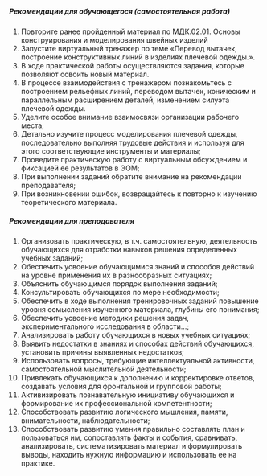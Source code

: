 ##### Рекомендации для обучающегося (самостоятельная работа)
1. Повторите ранее пройденный материал по МДК.02.01. Основы конструирования и моделирования швейных изделий
1.  Запустите виртуальный тренажер по теме «Перевод вытачек, построение конструктивных линий в изделиях плечевой одежды.».
1. В ходе практической работы осуществляются задания, которые позволяют освоить новый материал.
1. В процессе взаимодействия с тренажером познакомьтесь с построением рельефных линий, переводом вытачек, коническим и параллельным расширением деталей, изменением силуэта плечевой одежды.
1. Уделите особое внимание взаимосвязи организации рабочего места;
1. Детально изучите процесс моделирования плечевой одежды, последовательно выполняя трудовые действия и используя для этого соответствующие инструменты и материалы;
1. Проведите практическую работу с виртуальным обсуждением и фиксацией ее результатов в ЭОМ;
1. При выполнении заданий обратите внимание на рекомендации преподавателя;
1. При возникновении ошибок, возвращайтесь к повторно к изучению теоретического материала.

##### Рекомендации для преподавателя


1. Организовать практическую, в т.ч. самостоятельную, деятельность обучающихся для отработки навыков решения определенных учебных заданий;
2. Обеспечить усвоение обучающимися знаний и способов действий на уровне применения их в разнообразных ситуациях;
3. Объяснить обучающимся порядок выполнения заданий;
4. Консультировать обучающихся по мере необходимости;
5. Обеспечить в ходе выполнения тренировочных заданий повышение уровня осмысления изученного материала, глубины его понимания;
6. Обеспечить усвоение методики решения задач, экспериментального исследования в области…;
7. Анализировать работу обучающихся в новых учебных ситуациях;
8. Выявить недостатки в знаниях и способах действий обучающихся, установить причины выявленных недостатков;
9. Использовать вопросы, требующие интеллектуальной активности, самостоятельной мыслительной деятельности;
10. Привлекать обучающихся к дополнению и корректировке ответов, создавать условия для фронтальной и групповой работы;
11. Активизировать познавательную инициативу обучающихся и формирование их профессиональной компетентности;
12. Способствовать развитию логического мышления, памяти, внимательности, наблюдательности;
13. Способствовать развитию умения правильно составлять план и пользоваться им, сопоставлять факты и события, сравнивать, анализировать, систематизировать материал и формулировать выводы, находить нужную информацию и использовать ее на практике.